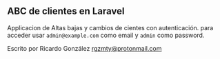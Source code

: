 ## ABC de clientes en Laravel

Applicacion de Altas bajas y cambios de cientes con autenticación. para acceder usar
`admin@example.com` como email y `admin` como password.

Escrito por Ricardo González <rgzmty@protonmail.com>
